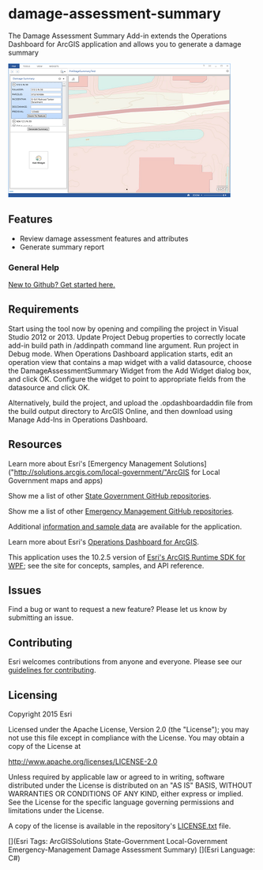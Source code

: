 damage-assessment-summary
=========================

The Damage Assessment Summary Add-in extends the Operations Dashboard for ArcGIS application and allows you to generate a damage summary

[![Image of Damage Assessment Summary Add-in](damage-assessment-summary.png "Damage Assessment Summary")](http://links.esri.com/emergencymanagement/help/10.2/DamageAssessment)

## Features

* Review damage assessment features and attributes
* Generate summary report

### General Help
[New to Github? Get started here.](http://htmlpreview.github.com/?https://github.com/Esri/esri.github.com/blob/master/help/esri-getting-to-know-github.html)

## Requirements

Start using the tool now by opening and compiling the project in Visual Studio 2012 or 2013. Update Project Debug properties to correctly locate add-in build path in /addinpath command line argument. Run project in Debug mode. When Operations Dashboard application starts, edit an operation view that contains a map widget with a valid datasource, choose the DamageAssessmentSummary Widget from the Add Widget dialog box, and click OK. Configure the widget to point to appropriate fields from the datasource and click OK.

Alternatively, build the project, and upload the .opdashboardaddin file from the build output directory to ArcGIS Online, and then download using Manage Add-Ins in Operations Dashboard.

## Resources

Learn more about Esri's [Emergency Management Solutions]("http://solutions.arcgis.com/local-government/"ArcGIS for Local Government maps and apps)

Show me a list of other [State Government GitHub repositories](http://esri.github.io/#State-Government).

Show me a list of other [Emergency Management GitHub repositories](http://esri.github.io/#Emergency-Management).

Additional [information and sample data](http://links.esri.com/emergencymanagement/help/10.2/DamageAssessment)
are available for the application.

Learn more about Esri's [Operations Dashboard for ArcGIS](http://www.esri.com/software/arcgis/arcgisonline/features/operations-dashboard).

This application uses the 10.2.5 version of
[Esri's ArcGIS Runtime SDK for WPF](http://resources.arcgis.com/en/communities/runtime-wpf/);
see the site for concepts, samples, and API reference.

## Issues

Find a bug or want to request a new feature?  Please let us know by submitting an issue.

## Contributing

Esri welcomes contributions from anyone and everyone.
Please see our [guidelines for contributing](https://github.com/esri/contributing).

## Licensing

Copyright 2015 Esri

Licensed under the Apache License, Version 2.0 (the "License");
you may not use this file except in compliance with the License.
You may obtain a copy of the License at

   http://www.apache.org/licenses/LICENSE-2.0

Unless required by applicable law or agreed to in writing, software
distributed under the License is distributed on an "AS IS" BASIS,
WITHOUT WARRANTIES OR CONDITIONS OF ANY KIND, either express or implied.
See the License for the specific language governing permissions and
limitations under the License.

A copy of the license is available in the repository's
[LICENSE.txt](LICENSE.txt) file.

[](Esri Tags: ArcGISSolutions State-Government Local-Government Emergency-Management Damage Assessment Summary)
[](Esri Language: C#)

